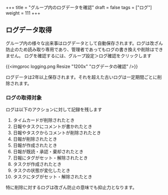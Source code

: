 +++
title = "グループ内のログデータを確認"
draft = false
tags = ["ログ"]
weight = 111
+++

## ログデータ取得

グループ内の様々な出来事はログデータとして自動保存されます。ログは改ざん防止のため読み取り専用であり、管理者であってもログの書き換えや削除はできません。
ログを確認するには、グループ設定＞ログ確認をクリックします

{{<imgproc logging.png Resize "1200x" "ログデータの確認" />}}

ログデータは2年以上保存されます。それを超えた古いログは一定期間ごとに削除されます。

### ログの取得対象

ログは以下のアクションに対して記録を残します

1. タイムカードが削除されたとき
1. 日報やタスクにコメントが書かれたとき
1. 日報やタスクからコメントが削除されたとき
1. 日報が削除されたとき
1. 日報が作成されたとき
1. 日報が既読・承認・棄却されたとき
1. 日報にタグがセット・解除されたとき
1. タスクが作成されたとき
1. タスクの状態が変化したとき
1. タスクにタグがセット・解除されたとき

特に削除に対するログは改ざん防止の意味でも抑止力となります。
